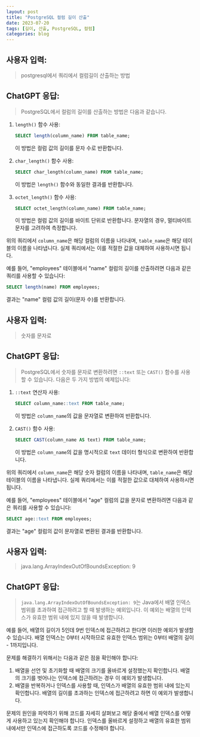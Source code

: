 ```yaml
---
layout: post
title: "PostgreSQL 컬럼 길이 산출"
date: 2023-07-20
tags: [길이, 산출, PostgreSQL, 컬럼]
categories: blog
---
```


## 사용자 입력:
> postgresql에서 쿼리에서 컬럼길이 산출하는 방법

## ChatGPT 응답:
> PostgreSQL에서 컬럼의 길이를 산출하는 방법은 다음과 같습니다.

1. `length()` 함수 사용:
   ```sql
   SELECT length(column_name) FROM table_name;
   ```
   이 방법은 컬럼 값의 길이를 문자 수로 반환합니다.

2. `char_length()` 함수 사용:
   ```sql
   SELECT char_length(column_name) FROM table_name;
   ```
   이 방법은 `length()` 함수와 동일한 결과를 반환합니다.

3. `octet_length()` 함수 사용:
   ```sql
   SELECT octet_length(column_name) FROM table_name;
   ```
   이 방법은 컬럼 값의 길이를 바이트 단위로 반환합니다. 문자열의 경우, 멀티바이트 문자를 고려하여 측정합니다.

위의 쿼리에서 `column_name`은 해당 컬럼의 이름을 나타내며, `table_name`은 해당 테이블의 이름을 나타냅니다. 실제 쿼리에서는 이를 적절한 값을 대체하여 사용하시면 됩니다.

예를 들어, "employees" 테이블에서 "name" 컬럼의 길이를 산출하려면 다음과 같은 쿼리를 사용할 수 있습니다:

```sql
SELECT length(name) FROM employees;
```

결과는 "name" 컬럼 값의 길이(문자 수)를 반환합니다.

## 사용자 입력:
> 숫자를 문자로

## ChatGPT 응답:
> PostgreSQL에서 숫자를 문자로 변환하려면 `::text` 또는 `CAST()` 함수를 사용할 수 있습니다. 다음은 두 가지 방법의 예제입니다:

1. `::text` 연산자 사용:
   ```sql
   SELECT column_name::text FROM table_name;
   ```
   이 방법은 `column_name`의 값을 문자열로 변환하여 반환합니다.

2. `CAST()` 함수 사용:
   ```sql
   SELECT CAST(column_name AS text) FROM table_name;
   ```
   이 방법은 `column_name`의 값을 명시적으로 `text` 데이터 형식으로 변환하여 반환합니다.

위의 쿼리에서 `column_name`은 해당 숫자 컬럼의 이름을 나타내며, `table_name`은 해당 테이블의 이름을 나타냅니다. 실제 쿼리에서는 이를 적절한 값으로 대체하여 사용하시면 됩니다.

예를 들어, "employees" 테이블에서 "age" 컬럼의 값을 문자로 변환하려면 다음과 같은 쿼리를 사용할 수 있습니다:

```sql
SELECT age::text FROM employees;
```

결과는 "age" 컬럼의 값이 문자열로 변환된 결과를 반환합니다.

## 사용자 입력:
> java.lang.ArrayIndexOutOfBoundsException: 9

## ChatGPT 응답:
> `java.lang.ArrayIndexOutOfBoundsException: 9`는 Java에서 배열 인덱스 범위를 초과하여 접근하려고 할 때 발생하는 예외입니다. 이 예외는 배열의 인덱스가 유효한 범위 내에 있지 않을 때 발생합니다.

예를 들어, 배열의 길이가 5인데 9번 인덱스에 접근하려고 한다면 이러한 예외가 발생할 수 있습니다. 배열 인덱스는 0부터 시작하므로 유효한 인덱스 범위는 0부터 배열의 길이 - 1까지입니다.

문제를 해결하기 위해서는 다음과 같은 점을 확인해야 합니다:

1. 배열을 선언 및 초기화할 때 배열의 크기를 올바르게 설정했는지 확인합니다. 배열의 크기를 벗어나는 인덱스에 접근하려는 경우 이 예외가 발생합니다.
2. 배열을 반복하거나 인덱스를 사용할 때, 인덱스가 배열의 유효한 범위 내에 있는지 확인합니다. 배열의 길이를 초과하는 인덱스에 접근하려고 하면 이 예외가 발생합니다.

문제의 원인을 파악하기 위해 코드를 자세히 살펴보고 해당 줄에서 배열 인덱스를 어떻게 사용하고 있는지 확인해야 합니다. 인덱스를 올바르게 설정하고 배열의 유효한 범위 내에서만 인덱스에 접근하도록 코드를 수정해야 합니다.

